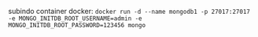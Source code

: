 subindo container docker: `docker run -d --name mongodb1 -p 27017:27017 -e MONGO_INITDB_ROOT_USERNAME=admin -e MONGO_INITDB_ROOT_PASSWORD=123456 mongo`
